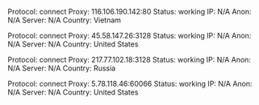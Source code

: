 Protocol: connect
Proxy: 116.106.190.142:80
Status: working
IP: N/A
Anon: N/A
Server: N/A
Country: Vietnam

Protocol: connect
Proxy: 45.58.147.26:3128
Status: working
IP: N/A
Anon: N/A
Server: N/A
Country: United States

Protocol: connect
Proxy: 217.77.102.18:3128
Status: working
IP: N/A
Anon: N/A
Server: N/A
Country: Russia

Protocol: connect
Proxy: 5.78.118.46:60066
Status: working
IP: N/A
Anon: N/A
Server: N/A
Country: United States


